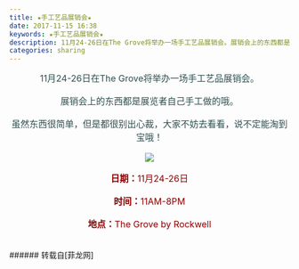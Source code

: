 ```yaml
---
title: ★手工艺品展销会★
date: 2017-11-15 16:38
keywords: ★手工艺品展销会★
description: 11月24-26日在The Grove将举办一场手工艺品展销会。展销会上的东西都是展览者自己手工做的哦。虽然东西很简单，但是都很别出心裁，大家不妨去看看，说不定能淘到宝哦！日期：11月24-26日时间：11AM-8PM地点：The Grove by Rockwell
categories: sharing
---
```

<td class="t_f" id="postmessage_980231">

<div align="center"><font size="3"><font color="#2f4f4f">11月24-26日在The Grove将举办一场手工艺品展销会。</font></font></div><br/>
<div align="center"><font size="3"><font color="#2f4f4f">展销会上的东西都是展览者自己手工做的哦。</font></font></div><br/>
<div align="center"><font size="3"><font color="#2f4f4f">虽然东西很简单，但是都很别出心裁，大家不妨去看看，说不定能淘到宝哦！</font></font></div><br/>
<div align="center">

<img aid="677511" data-cf-modified-a6316c51a13658eec2fa7dc2-="" file="data/attachment/forum/201711/15/162422j4hr10f11wtz4jj2.jpg.thumb.jpg" id="aimg_677511" inpost="1" onclick="" onmouseover="" src="http://www.flw.ph/data/attachment/forum/201711/15/162422j4hr10f11wtz4jj2.jpg" style="cursor:pointer" zoomfile="data/attachment/forum/201711/15/162422j4hr10f11wtz4jj2.jpg"/>


</div><br/>
<div align="center"><font size="3"><font color="#8b0000"><strong>日期：</strong>11月24-26日</font></font></div><br/>
<div align="center"><font size="3"><font color="#8b0000"><strong>时间：</strong>11AM-8PM</font></font></div><br/>
<div align="center"><font size="3"><font color="#8b0000"><strong>地点：</strong>The Grove by Rockwell</font></font></div><br/>
<br/>
</td>
###### 转载自[菲龙网]